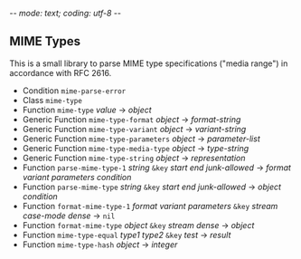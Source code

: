 -*- mode: text; coding: utf-8 -*-

MIME Types
-----------

This is a small library to parse MIME type specifications ("media range") in 
accordance with RFC 2616.

- Condition `mime-parse-error`
- Class `mime-type`
- Function `mime-type` _value_ → _object_
- Generic Function `mime-type-format` _object_ → _format-string_
- Generic Function `mime-type-variant` _object_ → _variant-string_
- Generic Function `mime-type-parameters` _object_ → _parameter-list_
- Generic Function `mime-type-media-type` _object_ → _type-string_
- Generic Function `mime-type-string` _object_ → _representation_
- Function `parse-mime-type-1` _string_ `&key` _start_ _end_ _junk-allowed_ → _format_ _variant_ _parameters_ _condition_
- Function `parse-mime-type` _string_ `&key` _start_ _end_ _junk-allowed_ → _object_ _condition_
- Function `format-mime-type-1` _format_ _variant_ _parameters_ `&key` _stream_ _case-mode_ _dense_ → `nil`
- Function `format-mime-type` _object_ `&key` _stream_ _dense_ → _object_
- Function `mime-type-equal` _type1_ _type2_ `&key` _test_ → _result_
- Function `mime-type-hash` _object_ → _integer_
